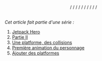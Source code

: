 <br/>
<div style="text-align: center">/ / / / / / / / / /</div>
<br/>

_Cet article fait partie d'une série :_

1. [Jetpack Hero](/blog/2025/04/19/jetpack-hero/)
2. [Partie II](/blog/2025/04/21/jetpack-hero-ii/)
3. [Une platforme, des collisions](/blog/2025/04/22/jetpack-hero-iii/)
4. [Première animation du personnage](/blog/2025/04/23/jetpack-hero-iv/)
5. [Ajouter des platformes](/blog/2025/04/28/jetpack-hero-v/)
